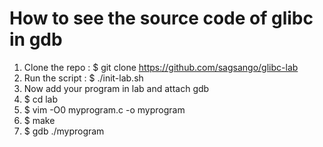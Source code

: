 # How to see the source code of glibc in gdb
1. Clone the repo : $ git clone https://github.com/sagsango/glibc-lab
2. Run the script : $ ./init-lab.sh
3. Now add your program in lab and attach gdb
4. $ cd lab
5. $ vim -O0 myprogram.c -o myprogram
6. $ make
7. $ gdb ./myprogram
